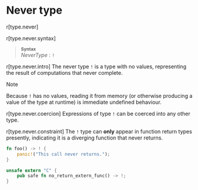 # Never type

r[type.never]

r[type.never.syntax]
> **<sup>Syntax</sup>**\
> _NeverType_ : `!`

r[type.never.intro]
The never type `!` is a type with no values, representing the result of
computations that never complete.

> [!NOTE]
> Because `!` has no values, reading it from memory (or otherwise producing a value of the type at runtime) is immediate undefined behaviour.

r[type.never.coercion]
Expressions of type `!` can be coerced into any other type.

r[type.never.constraint]
The `!` type can **only** appear in function return types presently,
indicating it is a diverging function that never returns.

```rust
fn foo() -> ! {
    panic!("This call never returns.");
}
```

```rust
unsafe extern "C" {
    pub safe fn no_return_extern_func() -> !;
}
```
